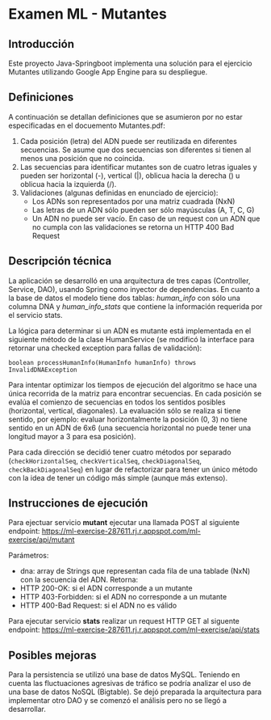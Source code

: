 # Examen ML - Mutantes

## Introducción
Este proyecto Java-Springboot implementa una solución para el ejercicio Mutantes utilizando Google App Engine para su despliegue.

## Definiciones
A continuación se detallan definiciones que se asumieron por no estar especificadas en el docuemento Mutantes.pdf:
1. Cada posición (letra) del ADN puede ser reutilizada en diferentes secuencias. Se asume que dos secuencias son diferentes si tienen al menos una posición que no coincida.
2. Las secuencias para identificar mutantes son de cuatro letras iguales y pueden ser horizontal (-), vertical (|), oblicua hacia la derecha (\) u oblicua hacia la izquierda (/).
3. Validaciones (algunas definidas en enunciado de ejercicio):
   - Los ADNs son representados por una matriz cuadrada (NxN)
   - Las letras de un ADN sólo pueden ser sólo mayúsculas (A, T, C, G)
   - Un ADN no puede ser vacío.
   En caso de un request con un ADN que no cumpla con las validaciones se retorna un HTTP 400 Bad Request

## Descripción técnica
La aplicación se desarrolló en una arquitectura de tres capas (Controller, Service, DAO), usando Spring como inyector de dependencias.
En cuanto a la base de datos el modelo tiene dos tablas: *human_info* con sólo una columna DNA y *human_info_stats* que contiene la información requerida por el servicio stats.

La lógica para determinar si un ADN es mutante está implementada en el siguiente método de la clase HumanService (se modificó la interface para retornar una checked exception para fallas de validación):
```
boolean processHumanInfo(HumanInfo humanInfo) throws InvalidDNAException
```
Para intentar optimizar los tiempos de ejecución del algoritmo se hace una única recorrida de la matriz para encontrar secuencias. 
En cada posición se evalúa el comienzo de secuencias en todos los sentidos posibles (horizontal, vertical, diagonales). La evaluación sólo se realiza si tiene sentido, por ejemplo: evaluar horizontalmente la posición (0, 3) no tiene sentido en un ADN de 6x6 (una secuencia horizontal no puede tener una longitud mayor a 3 para esa posición).

Para cada dirección se decidió tener cuatro métodos por separado (`checkHorizontalSeq`, `checkVerticalSeq`, `checkDiagonalSeq`, `checkBackDiagonalSeq`) en lugar de refactorizar para tener un único método con la idea de tener un código más simple (aunque más extenso).

## Instrucciones de ejecución
Para ejectuar servicio **mutant** ejecutar una llamada POST al siguiente endpoint:
https://ml-exercise-287611.rj.r.appspot.com/ml-exercise/api/mutant

Parámetros:
- dna: array de Strings que representan cada fila de una tablade (NxN) con la secuencia del ADN.
Retorna:
- HTTP 200-OK: si el ADN corresponde a un mutante
- HTTP 403-Forbidden: si el ADN no corresponde a un mutante
- HTTP 400-Bad Request: si el ADN no es válido

Para ejecutar servicio **stats** realizar un request HTTP GET al siguente endpoint:
https://ml-exercise-287611.rj.r.appspot.com/ml-exercise/api/stats

## Posibles mejoras
Para la persistencia se utilizó una base de datos MySQL. Teniendo en cuenta las fluctuaciones agresivas de tráfico se podría analizar el uso de una base de datos NoSQL (Bigtable). Se dejó preparada la arquitectura para implementar otro DAO y se comenzó el análisis pero no se llegó a desarrollar.
